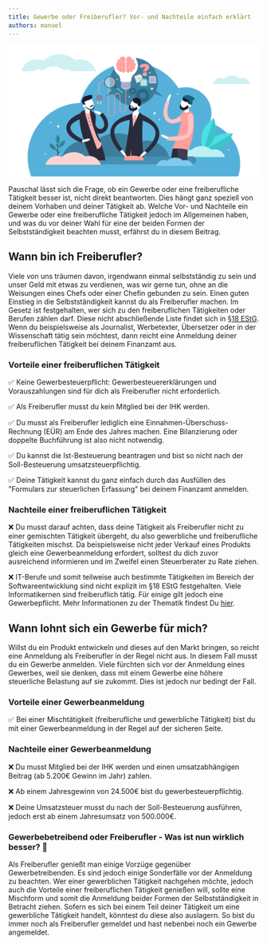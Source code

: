 ```yaml
---
title: Gewerbe oder Freiberufler? Vor- und Nachteile einfach erklärt
authors: manuel
---
```


![](header.svg)

Pauschal lässt sich die Frage, ob ein Gewerbe oder eine freiberufliche Tätigkeit besser ist, nicht direkt beantworten. Dies hängt ganz speziell von deinem Vorhaben und deiner Tätigkeit ab. Welche Vor- und Nachteile ein Gewerbe oder eine freiberufliche Tätigkeit jedoch im Allgemeinen haben, und was du vor deiner Wahl für eine der beiden Formen der Selbstständigkeit beachten musst, erfährst du in diesem Beitrag.

<!--truncate-->

## Wann bin ich Freiberufler?

Viele von uns träumen davon, irgendwann einmal selbstständig zu sein und unser Geld mit etwas zu verdienen, was wir gerne tun, ohne an die Weisungen eines Chefs oder einer Chefin gebunden zu sein. Einen guten Einstieg in die Selbstständigkeit kannst du als Freiberufler machen. Im Gesetz ist festgehalten, wer sich zu den freiberuflichen Tätigkeiten oder Berufen zählen darf. Diese nicht abschließende Liste findet sich in [§18 EStG](http://www.gesetze-im-internet.de/estg/__18.html). Wenn du beispielsweise als Journalist, Werbetexter, Übersetzer oder in der Wissenschaft tätig sein möchtest, dann reicht eine Anmeldung deiner freiberuflichen Tätigkeit bei deinem Finanzamt aus.

### Vorteile einer freiberuflichen Tätigkeit

✅ Keine Gewerbesteuerpflicht: Gewerbesteuererklärungen und Vorauszahlungen sind für dich als Freiberufler nicht erforderlich.

✅ Als Freiberufler musst du kein Mitglied bei der IHK werden.

✅ Du musst als Freiberufler lediglich eine Einnahmen-Überschuss-Rechnung (EÜR) am Ende des Jahres machen. Eine Bilanzierung oder doppelte Buchführung ist also nicht notwendig.

✅ Du kannst die Ist-Besteuerung beantragen und bist so nicht nach der Soll-Besteuerung umsatzsteuerpflichtig.

✅ Deine Tätigkeit kannst du ganz einfach durch das Ausfüllen des "Formulars zur steuerlichen Erfassung" bei deinem Finanzamt anmelden.

### Nachteile einer freiberuflichen Tätigkeit

❌ Du musst darauf achten, dass deine Tätigkeit als Freiberufler nicht zu einer gemischten Tätigkeit übergeht, du also gewerbliche und freiberufliche Tätigkeiten mischst. Da beispielsweise nicht jeder Verkauf eines Produkts gleich eine Gewerbeanmeldung erfordert, solltest du dich zuvor ausreichend informieren und im Zweifel einen Steuerberater zu Rate ziehen.

❌ IT-Berufe und somit teilweise auch bestimmte Tätigkeiten im Bereich der Softwareentwicklung sind nicht explizit im §18 EStG festgehalten. Viele Informatikernen sind freiberuflich tätig. Für einige gilt jedoch eine Gewerbepflicht. Mehr Informationen zu der Thematik findest Du [hier](https://www.gewerbeanmeldung.de/gewerbe-anmelden/softwareentwickler).

## Wann lohnt sich ein Gewerbe für mich?

Willst du ein Produkt entwickeln und dieses auf den Markt bringen, so reicht eine Anmeldung als Freiberufler in der Regel nicht aus. In diesem Fall musst du ein Gewerbe anmelden. Viele fürchten sich vor der Anmeldung eines Gewerbes, weil sie denken, dass mit einem Gewerbe eine höhere steuerliche Belastung auf sie zukommt. Dies ist jedoch nur bedingt der Fall.

### Vorteile einer Gewerbeanmeldung

✅ Bei einer Mischtätigkeit (freiberufliche und gewerbliche Tätigkeit) bist du mit einer Gewerbeanmeldung in der Regel auf der sicheren Seite.

### Nachteile einer Gewerbeanmeldung

❌ Du musst Mitglied bei der IHK werden und einen umsatzabhängigen Beitrag (ab 5.200€ Gewinn im Jahr) zahlen.

❌ Ab einem Jahresgewinn von 24.500€ bist du gewerbesteuerpflichtig.

❌ Deine Umsatzsteuer musst du nach der Soll-Besteuerung ausführen, jedoch erst ab einem Jahresumsatz von 500.000€.

### Gewerbebetreibend oder Freiberufler - Was ist nun wirklich besser? 🤔

Als Freiberufler genießt man einige Vorzüge gegenüber Gewerbetreibenden. Es sind jedoch einige Sonderfälle vor der Anmeldung zu beachten. Wer einer gewerblichen Tätigkeit nachgehen möchte, jedoch auch die Vorteile einer freiberuflichen Tätigkeit genießen will, sollte eine Mischform und somit die Anmeldung beider Formen der Selbstständigkeit in Betracht ziehen. Sofern es sich bei einem Teil deiner Tätigkeit um eine gewerbliche Tätigkeit handelt, könntest du diese also auslagern. So bist du immer noch als Freiberufler gemeldet und hast nebenbei noch ein Gewerbe angemeldet.
